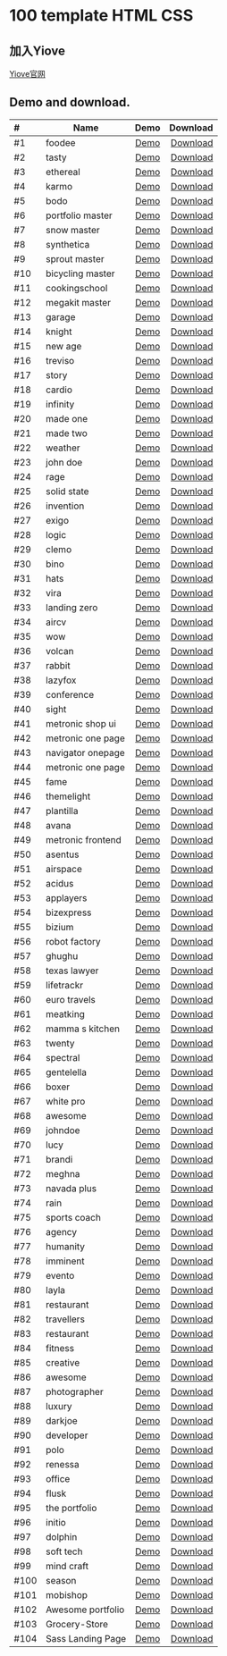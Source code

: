 # 100 template HTML CSS

## 加入Yiove

[Yiove官网](https://www.yiove.com)

## Demo and download.


| #    | Name              |                                          Demo                                          | Download  |
|:-----|-------------------|:--------------------------------------------------------------------------------------:| -------------------------:    |
| #1   | foodee            |                [Demo](https://wusuov.github.io/template/01-foodee/)                 | [Download](https://github.com/wusuov/template/raw/master/src/01-foodee.zip/) |
| #2   | tasty             |                 [Demo](https://wusuov.github.io/template/02-tasty/)                 | [Download](https://github.com/wusuov/template/raw/master/src/02-tasty.zip/) |
| #3   | ethereal          |               [Demo](https://wusuov.github.io/template/03-ethereal/)                | [Download](https://github.com/wusuov/template/raw/master/src/03-ethereal.zip/) |
| #4   | karmo             |                 [Demo](https://wusuov.github.io/template/04-karmo/)                 | [Download](https://github.com/wusuov/template/raw/master/src/04-karmo.zip/) |
| #5   | bodo              |                 [Demo](https://wusuov.github.io/template/05-bodo/)                  | [Download](https://github.com/wusuov/template/raw/master/src/05-bodo.zip/) |
| #6   | portfolio master  |           [Demo](https://wusuov.github.io/template/06-portfolio-master/)            | [Download](https://github.com/wusuov/template/raw/master/src/06-portfolio-master.zip/) |
| #7   | snow master       |              [Demo](https://wusuov.github.io/template/07-snow-master/)              | [Download](https://github.com/wusuov/template/raw/master/src/07-snow-master.zip/) |
| #8   | synthetica        |              [Demo](https://wusuov.github.io/template/08-synthetica/)               | [Download](https://github.com/wusuov/template/raw/master/src/08-synthetica.zip/) |
| #9   | sprout master     |             [Demo](https://wusuov.github.io/template/09-sprout-master/)             | [Download](https://github.com/wusuov/template/raw/master/src/09-sprout-master.zip/) |
| #10  | bicycling master  |           [Demo](https://wusuov.github.io/template/10-bicycling-master/)            | [Download](https://github.com/wusuov/template/raw/master/src/10-bicycling-master.zip/) |
| #11  | cookingschool     |            [Demo](https://wusuov.github.io/template/100-cookingschool/)             | [Download](https://github.com/wusuov/template/raw/master/src/100-cookingschool.zip/) |
| #12  | megakit master    |            [Demo](https://wusuov.github.io/template/11-megakit-master/)             | [Download](https://github.com/wusuov/template/raw/master/src/11-megakit-master.zip/) |
| #13  | garage            |                [Demo](https://wusuov.github.io/template/12-garage/)                 | [Download](https://github.com/wusuov/template/raw/master/src/12-garage.zip/) |
| #14  | knight            |                [Demo](https://wusuov.github.io/template/13-knight/)                 | [Download](https://github.com/wusuov/template/raw/master/src/13-knight.zip/) |
| #15  | new age           |                [Demo](https://wusuov.github.io/template/14-new-age/)                | [Download](https://github.com/wusuov/template/raw/master/src/14-new-age.zip/) |
| #16  | treviso           |                [Demo](https://wusuov.github.io/template/15-treviso/)                | [Download](https://github.com/wusuov/template/raw/master/src/15-treviso.zip/) |
| #17  | story             |                 [Demo](https://wusuov.github.io/template/16-story/)                 | [Download](https://github.com/wusuov/template/raw/master/src/16-story.zip/) |
| #18  | cardio            |                [Demo](https://wusuov.github.io/template/17-cardio/)                 | [Download](https://github.com/wusuov/template/raw/master/src/17-cardio.zip/) |
| #19  | infinity          |               [Demo](https://wusuov.github.io/template/18-infinity/)                | [Download](https://github.com/wusuov/template/raw/master/src/18-infinity.zip/) |
| #20  | made one          |               [Demo](https://wusuov.github.io/template/19-made-one/)                | [Download](https://github.com/wusuov/template/raw/master/src/19-made-one.zip/) |
| #21  | made two          |               [Demo](https://wusuov.github.io/template/20-made-two/)                | [Download](https://github.com/wusuov/template/raw/master/src/20-made-two.zip/) |
| #22  | weather           |                [Demo](https://wusuov.github.io/template/21-weather/)                | [Download](https://github.com/wusuov/template/raw/master/src/21-weather.zip/) |
| #23  | john doe          |               [Demo](https://wusuov.github.io/template/22-john-doe/)                | [Download](https://github.com/wusuov/template/raw/master/src/22-john-doe.zip/) |
| #24  | rage              |                 [Demo](https://wusuov.github.io/template/23-rage/)                  | [Download](https://github.com/wusuov/template/raw/master/src/23-rage.zip/) |
| #25  | solid state       |              [Demo](https://wusuov.github.io/template/24-solid-state/)              | [Download](https://github.com/wusuov/template/raw/master/src/24-solid-state.zip/) |
| #26  | invention         |               [Demo](https://wusuov.github.io/template/25-invention/)               | [Download](https://github.com/wusuov/template/raw/master/src/25-invention.zip/) |
| #27  | exigo             |                 [Demo](https://wusuov.github.io/template/26-exigo/)                 | [Download](https://github.com/wusuov/template/raw/master/src/26-exigo.zip/) |
| #28  | logic             |                 [Demo](https://wusuov.github.io/template/27-logic/)                 | [Download](https://github.com/wusuov/template/raw/master/src/27-logic.zip/) |
| #29  | clemo             |                 [Demo](https://wusuov.github.io/template/28-clemo/)                 | [Download](https://github.com/wusuov/template/raw/master/src/28-clemo.zip/) |
| #30  | bino              |                 [Demo](https://wusuov.github.io/template/29-bino/)                  | [Download](https://github.com/wusuov/template/raw/master/src/29-bino.zip/) |
| #31  | hats              |                 [Demo](https://wusuov.github.io/template/30-hats/)                  | [Download](https://github.com/wusuov/template/raw/master/src/30-hats.zip/) |
| #32  | vira              |                 [Demo](https://wusuov.github.io/template/31-vira/)                  | [Download](https://github.com/wusuov/template/raw/master/src/31-vira.zip/) |
| #33  | landing zero      |             [Demo](https://wusuov.github.io/template/32-landing-zero/)              | [Download](https://github.com/wusuov/template/raw/master/src/32-landing-zero.zip/) |
| #34  | aircv             |                 [Demo](https://wusuov.github.io/template/33-aircv/)                 | [Download](https://github.com/wusuov/template/raw/master/src/33-aircv.zip/) |
| #35  | wow               |                  [Demo](https://wusuov.github.io/template/34-wow/)                  | [Download](https://github.com/wusuov/template/raw/master/src/34-wow.zip/) |
| #36  | volcan            |                [Demo](https://wusuov.github.io/template/35-volcan/)                 | [Download](https://github.com/wusuov/template/raw/master/src/35-volcan.zip/) |
| #37  | rabbit            |                [Demo](https://wusuov.github.io/template/36-rabbit/)                 | [Download](https://github.com/wusuov/template/raw/master/src/36-rabbit.zip/) |
| #38  | lazyfox           |                [Demo](https://wusuov.github.io/template/37-lazyfox/)                | [Download](https://github.com/wusuov/template/raw/master/src/37-lazyfox.zip/) |
| #39  | conference        |              [Demo](https://wusuov.github.io/template/38-conference/)               | [Download](https://github.com/wusuov/template/raw/master/src/38-conference.zip/) |
| #40  | sight             |                 [Demo](https://wusuov.github.io/template/39-sight/)                 | [Download](https://github.com/wusuov/template/raw/master/src/39-sight.zip/) |
| #41  | metronic shop ui  | [Demo](https://wusuov.github.io/template/40-metronic-shop-ui/theme/shop-index.html) | [Download](https://github.com/wusuov/template/raw/master/src/40-metronic-shop-ui.zip/) |
| #42  | metronic one page |   [Demo](https://wusuov.github.io/template/41-metronic-one-page/theme/index.html)   | [Download](https://github.com/wusuov/template/raw/master/src/41-metronic-one-page.zip/) |
| #43  | navigator onepage |      [Demo](https://wusuov.github.io/template/42-navigator-onepage/index.html)      | [Download](https://github.com/wusuov/template/raw/master/src/42-navigator-onepage.zip/) |
| #44  | metronic one page |        [Demo](https://wusuov.github.io/template/43-metronic-one-page/theme/)        | [Download](https://github.com/wusuov/template/raw/master/src/43-metronic-one-page.zip/) |
| #45  | fame              |                 [Demo](https://wusuov.github.io/template/44-fame/)                  | [Download](https://github.com/wusuov/template/raw/master/src/44-fame.zip/) |
| #46  | themelight        |              [Demo](https://wusuov.github.io/template/45-themelight/)               | [Download](https://github.com/wusuov/template/raw/master/src/45-themelight.zip/) |
| #47  | plantilla         |               [Demo](https://wusuov.github.io/template/46-plantilla/)               | [Download](https://github.com/wusuov/template/raw/master/src/46-plantilla.zip/) |
| #48  | avana             |                 [Demo](https://wusuov.github.io/template/47-avana/)                 | [Download](https://github.com/wusuov/template/raw/master/src/47-avana.zip/) |
| #49  | metronic frontend |           [Demo](https://wusuov.github.io/template/48-metronic-frontend/)           | [Download](https://github.com/wusuov/template/raw/master/src/48-metronic-frontend.zip/) |
| #50  | asentus           |                [Demo](https://wusuov.github.io/template/49-asentus/)                | [Download](https://github.com/wusuov/template/raw/master/src/49-asentus.zip/) |
| #51  | airspace          |               [Demo](https://wusuov.github.io/template/50-airspace/)                | [Download](https://github.com/wusuov/template/raw/master/src/50-airspace.zip/) |
| #52  | acidus            |                [Demo](https://wusuov.github.io/template/51-acidus/)                 | [Download](https://github.com/wusuov/template/raw/master/src/51-acidus.zip/) |
| #53  | applayers         |               [Demo](https://wusuov.github.io/template/52-applayers/)               | [Download](https://github.com/wusuov/template/raw/master/src/52-applayers.zip/) |
| #54  | bizexpress        |              [Demo](https://wusuov.github.io/template/53-bizexpress/)               | [Download](https://github.com/wusuov/template/raw/master/src/53-bizexpress.zip/) |
| #55  | bizium            |                [Demo](https://wusuov.github.io/template/54-bizium/)                 | [Download](https://github.com/wusuov/template/raw/master/src/54-bizium.zip/) |
| #56  | robot factory     |             [Demo](https://wusuov.github.io/template/55-robot-factory/)             | [Download](https://github.com/wusuov/template/raw/master/src/55-robot-factory.zip/) |
| #57  | ghughu            |                [Demo](https://wusuov.github.io/template/56-ghughu/)                 | [Download](https://github.com/wusuov/template/raw/master/src/56-ghughu.zip/) |
| #58  | texas lawyer      |             [Demo](https://wusuov.github.io/template/57-texas-lawyer/)              | [Download](https://github.com/wusuov/template/raw/master/src/57-texas-lawyer.zip/) |
| #59  | lifetrackr        |              [Demo](https://wusuov.github.io/template/58-lifetrackr/)               | [Download](https://github.com/wusuov/template/raw/master/src/58-lifetrackr.zip/) |
| #60  | euro travels      |             [Demo](https://wusuov.github.io/template/59-euro-travels/)              | [Download](https://github.com/wusuov/template/raw/master/src/59-euro-travels.zip/) |
| #61  | meatking          |               [Demo](https://wusuov.github.io/template/60-meatking/)                | [Download](https://github.com/wusuov/template/raw/master/src/60-meatking.zip/) |
| #62  | mamma s kitchen   |            [Demo](https://wusuov.github.io/template/61-mamma-s-kitchen/)            | [Download](https://github.com/wusuov/template/raw/master/src/61-mamma-s-kitchen.zip/) |
| #63  | twenty            |                [Demo](https://wusuov.github.io/template/62-twenty/)                 | [Download](https://github.com/wusuov/template/raw/master/src/62-twenty.zip/) |
| #64  | spectral          |               [Demo](https://wusuov.github.io/template/63-spectral/)                | [Download](https://github.com/wusuov/template/raw/master/src/63-spectral.zip/) |
| #65  | gentelella        |              [Demo](https://wusuov.github.io/template/64-gentelella/)               | [Download](https://github.com/wusuov/template/raw/master/src/64-gentelella.zip/) |
| #66  | boxer             |                 [Demo](https://wusuov.github.io/template/65-boxer/)                 | [Download](https://github.com/wusuov/template/raw/master/src/65-boxer.zip/) |
| #67  | white pro         |               [Demo](https://wusuov.github.io/template/66-white-pro/)               | [Download](https://github.com/wusuov/template/raw/master/src/66-white-pro.zip/) |
| #68  | awesome           |                [Demo](https://wusuov.github.io/template/67-awesome/)                | [Download](https://github.com/wusuov/template/raw/master/src/67-awesome.zip/) |
| #69  | johndoe           |                [Demo](https://wusuov.github.io/template/68-johndoe/)                | [Download](https://github.com/wusuov/template/raw/master/src/68-johndoe.zip/) |
| #70  | lucy              |                 [Demo](https://wusuov.github.io/template/69-lucy/)                  | [Download](https://github.com/wusuov/template/raw/master/src/69-lucy.zip/) |
| #71  | brandi            |                [Demo](https://wusuov.github.io/template/70-brandi/)                 | [Download](https://github.com/wusuov/template/raw/master/src/70-brandi.zip/) |
| #72  | meghna            |                [Demo](https://wusuov.github.io/template/71-meghna/)                 | [Download](https://github.com/wusuov/template/raw/master/src/71-meghna.zip/) |
| #73  | navada plus       |              [Demo](https://wusuov.github.io/template/72-navada-plus/)              | [Download](https://github.com/wusuov/template/raw/master/src/72-navada-plus.zip/) |
| #74  | rain              |                 [Demo](https://wusuov.github.io/template/73-rain/)                  | [Download](https://github.com/wusuov/template/raw/master/src/73-rain.zip/) |
| #75  | sports coach      |             [Demo](https://wusuov.github.io/template/74-sports-coach/)              | [Download](https://github.com/wusuov/template/raw/master/src/74-sports-coach.zip/) |
| #76  | agency            |                [Demo](https://wusuov.github.io/template/75-agency/)                 | [Download](https://github.com/wusuov/template/raw/master/src/75-agency.zip/) |
| #77  | humanity          |               [Demo](https://wusuov.github.io/template/76-humanity/)                | [Download](https://github.com/wusuov/template/raw/master/src/76-humanity.zip/) |
| #78  | imminent          |               [Demo](https://wusuov.github.io/template/77-imminent/)                | [Download](https://github.com/wusuov/template/raw/master/src/77-imminent.zip/) |
| #79  | evento            |                [Demo](https://wusuov.github.io/template/78-evento/)                 | [Download](https://github.com/wusuov/template/raw/master/src/78-evento.zip/) |
| #80  | layla             |                 [Demo](https://wusuov.github.io/template/79-layla/)                 | [Download](https://github.com/wusuov/template/raw/master/src/79-layla.zip/) |
| #81  | restaurant        |              [Demo](https://wusuov.github.io/template/80-restaurant/)               | [Download](https://github.com/wusuov/template/raw/master/src/80-restaurant.zip/) |
| #82  | travellers        |              [Demo](https://wusuov.github.io/template/81-travellers/)               | [Download](https://github.com/wusuov/template/raw/master/src/81-travellers.zip/) |
| #83  | restaurant        |              [Demo](https://wusuov.github.io/template/82-restaurant/)               | [Download](https://github.com/wusuov/template/raw/master/src/82-restaurant.zip/) |
| #84  | fitness           |                [Demo](https://wusuov.github.io/template/83-fitness/)                | [Download](https://github.com/wusuov/template/raw/master/src/83-fitness.zip/) |
| #85  | creative          |               [Demo](https://wusuov.github.io/template/84-creative/)                | [Download](https://github.com/wusuov/template/raw/master/src/84-creative.zip/) |
| #86  | awesome           |                [Demo](https://wusuov.github.io/template/85-awesome/)                | [Download](https://github.com/wusuov/template/raw/master/src/85-awesome.zip/) |
| #87  | photographer      |             [Demo](https://wusuov.github.io/template/86-photographer/)              | [Download](https://github.com/wusuov/template/raw/master/src/86-photographer.zip/) |
| #88  | luxury            |                [Demo](https://wusuov.github.io/template/87-luxury/)                 | [Download](https://github.com/wusuov/template/raw/master/src/87-luxury.zip/) |
| #89  | darkjoe           |                [Demo](https://wusuov.github.io/template/88-darkjoe/)                | [Download](https://github.com/wusuov/template/raw/master/src/88-darkjoe.zip/) |
| #90  | developer         |               [Demo](https://wusuov.github.io/template/89-developer/)               | [Download](https://github.com/wusuov/template/raw/master/src/89-developer.zip/) |
| #91  | polo              |                 [Demo](https://wusuov.github.io/template/90-polo/)                  | [Download](https://github.com/wusuov/template/raw/master/src/90-polo.zip/) |
| #92  | renessa           |                [Demo](https://wusuov.github.io/template/91-renessa/)                | [Download](https://github.com/wusuov/template/raw/master/src/91-renessa.zip/) |
| #93  | office            |                [Demo](https://wusuov.github.io/template/92-office/)                 | [Download](https://github.com/wusuov/template/raw/master/src/92-office.zip/) |
| #94  | flusk             |                 [Demo](https://wusuov.github.io/template/93-flusk/)                 | [Download](https://github.com/wusuov/template/raw/master/src/93-flusk.zip/) |
| #95  | the portfolio     |             [Demo](https://wusuov.github.io/template/94-the-portfolio/)             | [Download](https://github.com/wusuov/template/raw/master/src/94-the-portfolio.zip/) |
| #96  | initio            |                [Demo](https://wusuov.github.io/template/95-initio/)                 | [Download](https://github.com/wusuov/template/raw/master/src/95-initio.zip/) |
| #97  | dolphin           |                [Demo](https://wusuov.github.io/template/96-dolphin/)                | [Download](https://github.com/wusuov/template/raw/master/src/96-dolphin.zip/) |
| #98  | soft tech         |               [Demo](https://wusuov.github.io/template/97-soft-tech/)               | [Download](https://github.com/wusuov/template/raw/master/src/97-soft-tech.zip/) |
| #99  | mind craft        |              [Demo](https://wusuov.github.io/template/98-mind-craft/)               | [Download](https://github.com/wusuov/template/raw/master/src/98-mind-craft.zip/) |
| #100 | season            |                [Demo](https://wusuov.github.io/template/99-season/)                 | [Download](https://github.com/wusuov/template/raw/master/src/99-season.zip/) |
| #101 | mobishop          |               [Demo](https://wusuov.github.io/template/101-mobishop/)               | [Download](https://github.com/wusuov/template/raw/master/src/101-mobishop.zip/) |
| #102 | Awesome portfolio |          [Demo](https://wusuov.github.io/template/102-awesome-portfolio/)           | [Download](https://github.com/wusuov/template/raw/master/src/102-Awesome_Portfolio.zip/) |
| #103 | Grocery-Store     |        [Demo](https://wusuov.github.io/template/103-grocery-store/)                 | [Download](https://github.com/wusuov/template/raw/master/src/103-grocery-store.zip/) |
| #104 | Sass Landing Page |          [Demo](https://wusuov.github.io/template/104-sass-landing-page/)           | [Download](https://github.com/wusuov/template/raw/master/src/104-sass-landing-page/) |
